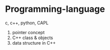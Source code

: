 # Programming-language
c, c++, python, CAPL


1. pointer concept
2. C++ class & objects 
3. data structure in C++
